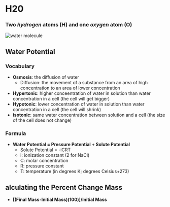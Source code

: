 # H20
### **Two** _hydrogen_ atoms (H) and **one** _oxygen_ atom (O)
![water molecule](https://www.pngwing.com/en/free-png-slnao)

## Water Potential
### Vocabulary
- **Osmosis**: the diffusion of water
  * Diffusion: the movement of a substance from an area of high concentration to an area of lower concentration
- **Hypertonic**: higher conceentration of water in solution than water concentration in a cell (the cell will get bigger)
- **Hypotonic**: lower concentration of water in solution than water concentration in a cell (the cell will shrink)
- **isotonic**: same water concentration between solution and a cell (the size of the cell does not change)
### Formula
- **Water Potential = Pressure Potential + Solute Potential**
  * Solute Potential = -iCRT
  * i: ionization constant (2 for NaCl)
  * C: molar concentration
  * R: pressure constant
  * T: temperature (in degrees K; degrees Celsius+273)

## alculating the Percent Change Mass
- **[(Final Mass-Initial Mass)(100)]/Initial Mass**
